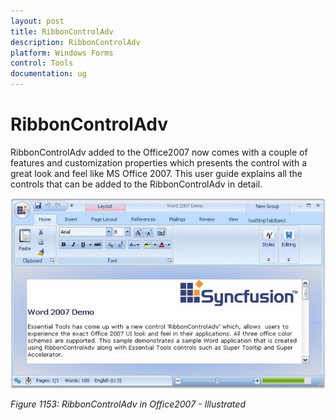 ```yaml
---
layout: post
title: RibbonControlAdv
description: RibbonControlAdv
platform: Windows Forms
control: Tools 
documentation: ug
---
```


# RibbonControlAdv

RibbonControlAdv added to the Office2007 now comes with a couple of features and customization properties which presents the control with a great look and feel like MS Office 2007. This user guide explains all the controls that can be added to the RibbonControlAdv in detail.

![](Office_images/office_img11.png)

_Figure 1153: RibbonControlAdv in Office2007 - Illustrated_